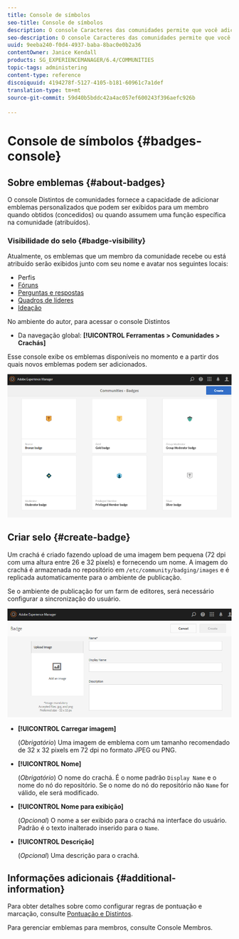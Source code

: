 ```yaml
---
title: Console de símbolos
seo-title: Console de símbolos
description: O console Caracteres das comunidades permite que você adicione emblemas personalizados que podem ser exibidos para membros quando ganhados (premiados) ou quando assumem uma função específica na comunidade (atribuídos)
seo-description: O console Caracteres das comunidades permite que você adicione emblemas personalizados que podem ser exibidos para membros quando ganhados (premiados) ou quando assumem uma função específica na comunidade (atribuídos)
uuid: 9eeba240-f0d4-4937-baba-8bac0e0b2a36
contentOwner: Janice Kendall
products: SG_EXPERIENCEMANAGER/6.4/COMMUNITIES
topic-tags: administering
content-type: reference
discoiquuid: 4194278f-5127-4105-b181-60961c7a1def
translation-type: tm+mt
source-git-commit: 59d40b5bddc42a4ac057ef600243f396aefc926b

---
```



# Console de símbolos {#badges-console}

## Sobre emblemas {#about-badges}

O console Distintos de comunidades fornece a capacidade de adicionar emblemas personalizados que podem ser exibidos para um membro quando obtidos (concedidos) ou quando assumem uma função específica na comunidade (atribuídos).

### Visibilidade do selo {#badge-visibility}

Atualmente, os emblemas que um membro da comunidade recebe ou está atribuído serão exibidos junto com seu nome e avatar nos seguintes locais:

* Perfis
* [Fóruns](forum.md)
* [Perguntas e respostas](working-with-qna.md)
* [Quadros de líderes](enabling-leaderboard.md)
* [Ideação](ideation-feature.md)

No ambiente do autor, para acessar o console Distintos

* Da navegação global: **[!UICONTROL Ferramentas > Comunidades > Crachás]**

Esse console exibe os emblemas disponíveis no momento e a partir dos quais novos emblemas podem ser adicionados.

![chlimage_1-242](assets/chlimage_1-242.png)

## Criar selo {#create-badge}

Um crachá é criado fazendo upload de uma imagem bem pequena (72 dpi com uma altura entre 26 e 32 pixels) e fornecendo um nome. A imagem do crachá é armazenada no repositório em `/etc/community/badging/images` e é replicada automaticamente para o ambiente de publicação.

Se o ambiente de publicação for um farm de editores, será necessário configurar a sincronização [](sync.md)do usuário.

![chlimage_1-243](assets/chlimage_1-243.png)

* **[!UICONTROL Carregar imagem]**

   (*Obrigatório*) Uma imagem de emblema com um tamanho recomendado de 32 x 32 pixels em 72 dpi no formato JPEG ou PNG.

* **[!UICONTROL Nome]**

   (*Obrigatório*) O nome do crachá. É o nome padrão `Display Name` e o nome do nó do repositório. Se o nome do nó do repositório não `Name` for válido, ele será modificado.

* **[!UICONTROL Nome para exibição]**

   (*Opcional*) O nome a ser exibido para o crachá na interface do usuário. Padrão é o texto inalterado inserido para o `Name`.

* **[!UICONTROL Descrição]**

   (*Opcional*) Uma descrição para o crachá.

## Informações adicionais {#additional-information}

Para obter detalhes sobre como configurar regras de pontuação e marcação, consulte [Pontuação e Distintos](implementing-scoring.md).

Para gerenciar emblemas para membros, consulte Console [](members.md)Membros.
